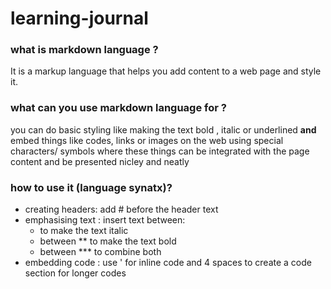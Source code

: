 # learning-journal

### what is markdown language ?

It is a markup language that helps you add content to a web page and style it.


### what can you use markdown language for ?

you can do basic styling like making the text bold , italic or underlined
**and** embed things like codes, links or images on the web using special characters/ symbols
where these things can be integrated with the page content and be presented nicley and neatly


### how to use it (language synatx)?
* creating headers: add # before the header text 
* emphasising text : insert text between:
  * to make the text italic
  * between ** to make the text bold
  * between *** to combine both
* embedding code : use ' for inline code and 4 spaces to create a code section for longer codes 


